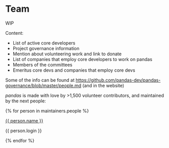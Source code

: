 # Team

WIP

Content:

- List of active core developers
- Project governance information
- Mention about volunteering work and link to donate
- List of companies that employ core developers to work on pandas
- Members of the committees
- Emeritus core devs and companies that employ core devs

Some of the info can be found at <https://github.com/pandas-dev/pandas-governance/blob/master/people.md> (and in the website)

_pandas_ is made with love by >1,500 volunteer contributors, and maintained by the next people:

<div class="team">
    {% for person in maintainers.people %}
        <div class="team-member">
            <img alt="" src="{{ person.avatar_url }}"/>
            <p><a href="{% if person.blog %}{{ person.blog }}{% else %}{{ person.html_url }}{% endif %}">{{ person.name }}</a></p>
            <p>{{ person.login }}</p>
        </div>
    {% endfor %}
</div>

